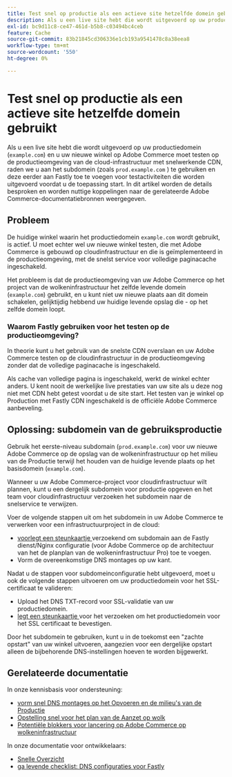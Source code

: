 ```yaml
---
title: Test snel op productie als een actieve site hetzelfde domein gebruikt
description: Als u een live site hebt die wordt uitgevoerd op uw productiedomein ("example.com") en u uw nieuwe winkel op Adobe Commerce moet testen in de productieomgeving van de cloud-infrastructuur met Fastly CDN ingeschakeld, raden we u aan het subdomein te gebruiken (zoals "prod.example.com") en deze eerder aan Fastly toe te voegen voor testactiviteiten voorafgaand aan de introductie. In dit artikel worden de details besproken en worden nuttige koppelingen naar de gerelateerde Adobe Commerce-documentatiebronnen weergegeven.
exl-id: bc9d11c8-ce47-461d-b5b8-c03494bc4ceb
feature: Cache
source-git-commit: 83b21845cd306336e1cb193a9541478c8a38eea8
workflow-type: tm+mt
source-wordcount: '550'
ht-degree: 0%

---
```


# Test snel op productie als een actieve site hetzelfde domein gebruikt

Als u een live site hebt die wordt uitgevoerd op uw productiedomein (`example.com`) en u uw nieuwe winkel op Adobe Commerce moet testen op de productieomgeving van de cloud-infrastructuur met snelwerkende CDN, raden we u aan het subdomein (zoals `prod.example.com` ) te gebruiken en deze eerder aan Fastly toe te voegen voor testactiviteiten die worden uitgevoerd voordat u de toepassing start. In dit artikel worden de details besproken en worden nuttige koppelingen naar de gerelateerde Adobe Commerce-documentatiebronnen weergegeven.

## Probleem

De huidige winkel waarin het productiedomein `example.com` wordt gebruikt, is actief. U moet echter wel uw nieuwe winkel testen, die met Adobe Commerce is gebouwd op cloudinfrastructuur en die is geïmplementeerd in de productieomgeving, met de snelst service voor volledige paginacache ingeschakeld.

Het probleem is dat de productieomgeving van uw Adobe Commerce op het project van de wolkeninfrastructuur het zelfde levende domein (`example.com`) gebruikt, en u kunt niet uw nieuwe plaats aan dit domein schakelen, gelijktijdig hebbend uw huidige levende opslag die - op het zelfde domein loopt.

### Waarom Fastly gebruiken voor het testen op de productieomgeving?

In theorie kunt u het gebruik van de snelste CDN overslaan en uw Adobe Commerce testen op de cloudinfrastructuur in de productieomgeving zonder dat de volledige paginacache is ingeschakeld.

Als cache van volledige pagina is ingeschakeld, werkt de winkel echter anders. U kent nooit de werkelijke live prestaties van uw site als u deze nog niet met CDN hebt getest voordat u de site start. Het testen van je winkel op Production met Fastly CDN ingeschakeld is de officiële Adobe Commerce aanbeveling.

## Oplossing: subdomein van de gebruiksproductie

Gebruik het eerste-niveau subdomain (`prod.example.com`) voor uw nieuwe Adobe Commerce op de opslag van de wolkeninfrastructuur op het milieu van de Productie terwijl het houden van de huidige levende plaats op het basisdomein (`example.com`).

Wanneer u uw Adobe Commerce-project voor cloudinfrastructuur wilt plannen, kunt u een dergelijk subdomein voor productie opgeven en het team voor cloudinfrastructuur verzoeken het subdomein naar de snelservice te verwijzen.

Voer de volgende stappen uit om het subdomein in uw Adobe Commerce te verwerken voor een infrastructuurproject in de cloud:

* [ voorlegt een steunkaartje ](/help/help-center-guide/help-center/magento-help-center-user-guide.md#submit-ticket) verzoekend om subdomain aan de Fastly dienst/Nginx configuratie (voor Adobe Commerce op de architectuur van het de planplan van de wolkeninfrastructuur Pro) toe te voegen.
* Vorm de overeenkomstige DNS montages op uw kant.

Nadat u de stappen voor subdomeinconfiguratie hebt uitgevoerd, moet u ook de volgende stappen uitvoeren om uw productiedomein voor het SSL-certificaat te valideren:

* Upload het DNS TXT-record voor SSL-validatie van uw productiedomein.
* [ legt een steunkaartje ](/help/help-center-guide/help-center/magento-help-center-user-guide.md#submit-ticket) voor het verzoeken om het productiedomein voor het SSL certificaat te bevestigen.

Door het subdomein te gebruiken, kunt u in de toekomst een &quot;zachte opstart&quot; van uw winkel uitvoeren, aangezien voor een dergelijke opstart alleen de bijbehorende DNS-instellingen hoeven te worden bijgewerkt.

## Gerelateerde documentatie

In onze kennisbasis voor ondersteuning:

* [ vorm snel DNS montages op het Opvoeren en de milieu&#39;s van de Productie ](https://experienceleague.adobe.com/docs/commerce-knowledge-base/kb/how-to/configure-fastly-dns-settings-on-staging-and-production-environments.html)
* [ Opstelling snel voor het plan van de Aanzet op wolk ](https://experienceleague.adobe.com/docs/commerce-knowledge-base/kb/how-to/set-up-fastly-for-starter-plan-on-cloud.html)
* [ Potentiële blokkers voor lancering op Adobe Commerce op wolkeninfrastructuur ](https://experienceleague.adobe.com/docs/commerce-knowledge-base/kb/troubleshooting/miscellaneous/blockers-launching-on-magento-commerce-cloud.html)

In onze documentatie voor ontwikkelaars:

* [ Snelle Overzicht ](https://experienceleague.adobe.com/docs/commerce-cloud-service/user-guide/cdn/fastly.html)
* [ ga levende checklist: DNS configuraties voor Fastly ](https://experienceleague.adobe.com/docs/commerce-cloud-service/user-guide/launch/checklist.html)
